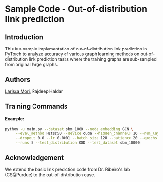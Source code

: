 # Sample Code - Out-of-distribution link prediction

## Introduction

This is a sample implementation of out-of-distribution link prediction in PyTorch to analyze
accuracy of various graph learning methods on out-of-distribution link prediction tasks where
the training graphs are sub-sampled from original large graphs.

## Authors
[Larissa Mori](https://web.ics.purdue.edu/~lkawanom), Rajdeep Haldar

## Training Commands

#### Example:

```bash
python -u main.py --dataset sbm_1000 --node_embedding GCN \
     --eval_method Hits@50 --device cuda --hidden_channels 16 --num_layers 3 \
     --dropout 0.0 --lr 0.0001 --batch_size 128 --patience 20 --epochs 200 \
     --runs 5 --test_distribution OOD --test_dataset sbm_10000
```

## Acknowledgement
We extend the basic link prediction code from Dr. Ribeiro's lab (CS@Purdue) to the out-of-distribution case.
